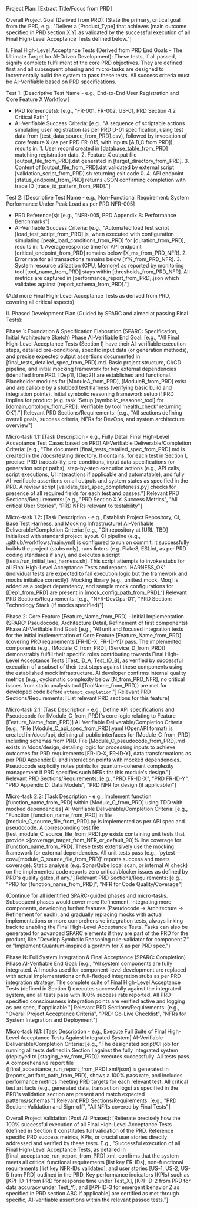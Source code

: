 Project Plan: [Extract Title/Focus from PRD]

Overall Project Goal (Derived from PRD):
[State the primary, critical goal from the PRD, e.g., "Deliver a [Product_Type] that achieves [main outcome specified in PRD section X.Y] as validated by the successful execution of all Final High-Level Acceptance Tests defined below."]

I. Final High-Level Acceptance Tests (Derived from PRD End Goals - The Ultimate Target for AI-Driven Development):
These tests, if all passed, signify complete fulfillment of the core PRD objectives. They are defined first and all subsequent phasing and micro-tasks are designed to incrementally build the system to pass these tests. All success criteria must be AI-Verifiable based on PRD specifications.

Test 1: [Descriptive Test Name - e.g., End-to-End User Registration and Core Feature X Workflow]
   - PRD Reference(s): [e.g., "FR-001, FR-002, US-01, PRD Section 4.2 Critical Path"]
   - AI-Verifiable Success Criteria: [e.g., "A sequence of scriptable actions simulating user registration (as per PRD U-01 specification, using test data from [test_data_source_from_PRD].csv), followed by invocation of core feature X (as per PRD FR-015, with inputs [A,B,C from PRD]), results in: 1. User record created in [database_table_from_PRD] matching registration data. 2. Feature X output file [output_file_from_PRD].dat generated in [target_directory_from_PRD]. 3. Content of [output_file_from_PRD].dat validated by external script [validation_script_from_PRD].sh returning exit code 0. 4. API endpoint [status_endpoint_from_PRD] returns JSON confirming completion with trace ID [trace_id_pattern_from_PRD]."]

Test 2: [Descriptive Test Name - e.g., Non-Functional Requirement: System Performance Under Peak Load as per PRD NFR-005]
   - PRD Reference(s): [e.g., "NFR-005, PRD Appendix B: Performance Benchmarks"]
   - AI-Verifiable Success Criteria: [e.g., "Automated load test script [load_test_script_from_PRD].js, when executed with configuration simulating [peak_load_conditions_from_PRD] for [duration_from_PRD], results in: 1. Average response time for API endpoint [critical_endpoint_from_PRD] remains below [X_ms_from_PRD_NFR]. 2. Error rate for all transactions remains below [Y%_from_PRD_NFR]. 3. System resource utilization (CPU, Memory) as reported by monitoring tool [tool_name_from_PRD] stays within [thresholds_from_PRD_NFR]. All metrics are captured in [performance_report_from_PRD].json which validates against [report_schema_from_PRD]."]

(Add more Final High-Level Acceptance Tests as derived from PRD, covering all critical aspects)

II. Phased Development Plan (Guided by SPARC and aimed at passing Final Tests):

Phase 1: Foundation & Specification Elaboration (SPARC: Specification, Initial Architecture Sketch)
Phase AI-Verifiable End Goal: [e.g., "All Final High-Level Acceptance Tests (Section I) have their AI-verifiable execution steps, detailed pre-conditions, specific input data (or generation methods), and precise expected output assertions documented in [final_tests_detailed_spec_from_PRD].md. Basic project structure, CI/CD pipeline, and initial mocking framework for key external dependencies (identified from PRD: [Dep1], [Dep2]) are established and functional. Placeholder modules for [ModuleA_from_PRD], [ModuleB_from_PRD] exist and are callable by a stubbed test harness (verifying basic build and integration points). Initial symbolic reasoning framework setup if PRD implies for product (e.g. task 'Setup [symbolic_reasoner_tool] for [domain_ontology_from_PRD]. Verifiable by tool 'health_check' returning OK')."]
Relevant PRD Sections/Requirements: [e.g., "All sections defining overall goals, success criteria, NFRs for DevOps, and system architecture overview"]

  Micro-task 1.1: [Task Description - e.g., Fully Detail Final High-Level Acceptance Test Cases based on PRD]
  AI-Verifiable Deliverable/Completion Criteria: [e.g., "The document [final_tests_detailed_spec_from_PRD].md is created in the /docs/testing directory. It contains, for each test in Section I, precise: PRD traceability, pre-conditions, input data specifications (or generation script paths), step-by-step execution actions (e.g., API calls, script executions, UI interactions if applicable and automatable), and fully AI-verifiable assertions on all outputs and system states as specified in the PRD. A review script [validate_test_spec_completeness.py] checks for presence of all required fields for each test and passes."]
  Relevant PRD Sections/Requirements: [e.g., "PRD Section X.Y: Success Metrics", "All critical User Stories", "PRD NFRs relevant to testability"]

  Micro-task 1.2: [Task Description - e.g., Establish Project Repository, CI, Base Test Harness, and Mocking Infrastructure]
  AI-Verifiable Deliverable/Completion Criteria: [e.g., "Git repository at [URL_TBD] initialized with standard project layout. CI pipeline (e.g., .github/workflows/main.yml) is configured to run on commit: it successfully builds the project (stubs only), runs linters (e.g. Flake8, ESLint, as per PRD coding standards if any), and executes a script [tests/run_initial_test_harness.sh]. This script attempts to invoke stubs for all Final High-Level Acceptance Tests and reports 'HARNESS_OK' (individual tests are expected to fail execution logic but the framework and mocks initialize correctly). Mocking library [e.g., unittest.mock, Moq] is added as a project dependency, and sample mock configurations for [Dep1_from_PRD] are present in [mock_config_path_from_PRD]."]
  Relevant PRD Sections/Requirements: [e.g., "NFR-DevOps-01", "PRD Section: Technology Stack (if mocks specified)"]

Phase 2: Core Feature [Feature_Name_from_PRD] - Initial Implementation (SPARC: Pseudocode, Architecture Detail, Refinement of first components)
Phase AI-Verifiable End Goal: [e.g., "All unit and focused integration tests for the initial implementation of Core Feature [Feature_Name_from_PRD] (covering PRD requirements [FR-ID-X, FR-ID-Y]) pass. The implemented components (e.g., [Module_C_from_PRD], [Service_D_from_PRD]) demonstrably fulfill their specific roles contributing towards Final High-Level Acceptance Tests [Test_ID_A, Test_ID_B], as verified by successful execution of a subset of their test steps against these components using the established mock infrastructure. AI developer confirms internal quality metrics (e.g., cyclomatic complexity below [N_from_PRD_NFR], no critical issues from static analysis tool [ToolName_from_PRD]) are met for developed code before `attempt_completion`."]
Relevant PRD Sections/Requirements: [List relevant PRD sections for this feature]

  Micro-task 2.1: [Task Description - e.g., Define API specifications and Pseudocode for [Module_C_from_PRD]'s core logic relating to Feature [Feature_Name_from_PRD]]
  AI-Verifiable Deliverable/Completion Criteria: [e.g., "File [Module_C_api_spec_from_PRD].yaml (OpenAPI format) is created in /docs/api, defining all public interfaces for [Module_C_from_PRD] including schemas from PRD. File [Module_C_pseudocode_from_PRD].md exists in /docs/design, detailing logic for processing inputs to achieve outcomes for PRD requirements [FR-ID-X, FR-ID-Y], data transformations as per PRD Appendix D, and interaction points with mocked dependencies. Pseudocode explicitly notes points for quantum-coherent complexity management if PRD specifies such NFRs for this module's design."]
  Relevant PRD Sections/Requirements: [e.g., "PRD FR-ID-X", "PRD FR-ID-Y", "PRD Appendix D: Data Models", "PRD NFR for design (if applicable)"]

  Micro-task 2.2: [Task Description - e.g., Implement function [function_name_from_PRD] within [Module_C_from_PRD] using TDD with mocked dependencies]
  AI-Verifiable Deliverable/Completion Criteria: [e.g., "Function [function_name_from_PRD] in file [module_C_source_file_from_PRD].py is implemented as per API spec and pseudocode. A corresponding test file [test_module_C_source_file_from_PRD].py exists containing unit tests that provide >[coverage_target_from_NFR_or_default_90]% line coverage for [function_name_from_PRD]. These tests extensively use the mocking framework for external dependencies. All unit tests pass (e.g., 'pytest --cov=[module_C_source_file_from_PRD]' reports success and meets coverage). Static analysis (e.g. SonarQube local scan, or internal AI check) on the implemented code reports zero critical/blocker issues as defined by PRD's quality gates, if any."]
  Relevant PRD Sections/Requirements: [e.g., "PRD for [function_name_from_PRD]", "NFR for Code Quality/Coverage"]

(Continue for all identified SPARC-guided phases and micro-tasks. Subsequent phases would cover more Refinement, integrating more components, developing further features (Pseudocode -> Architecture -> Refinement for each), and gradually replacing mocks with actual implementations or more comprehensive integration tests, always linking back to enabling the Final High-Level Acceptance Tests. Tasks can also be generated for advanced SPARC elements if they are part of the PRD for the product, like "Develop Symbolic Reasoning rule-validator for component Z" or "Implement Quantum-inspired algorithm for X as per PRD spec.")

Phase N: Full System Integration & Final Acceptance (SPARC: Completion)
Phase AI-Verifiable End Goal: [e.g., "All system components are fully integrated. All mocks used for component-level development are replaced with actual implementations or full-fledged integration stubs as per PRD integration strategy. The complete suite of Final High-Level Acceptance Tests (defined in Section I) executes successfully against the integrated system, and all tests pass with 100% success rate reported. All PRD-specified consciousness integration points are verified active and logging as per spec, if applicable."]
Relevant PRD Sections/Requirements: [e.g., "Overall Project Acceptance Criteria", "PRD: Go-Live Checklist", "NFRs for System Integration and Deployment"]

  Micro-task N.1: [Task Description - e.g., Execute Full Suite of Final High-Level Acceptance Tests Against Integrated System]
  AI-Verifiable Deliverable/Completion Criteria: [e.g., "The designated script/CI job for running all tests defined in Section I against the fully integrated system (deployed to [staging_env_from_PRD]) executes successfully. All tests pass. A comprehensive report file ([final_acceptance_run_report_from_PRD].xml/json) is generated in [reports_artifact_path_from_PRD], shows a 100% pass rate, and includes performance metrics meeting PRD targets for each relevant test. All critical test artifacts (e.g., generated data, transaction logs) as specified in the PRD's validation section are present and match expected patterns/schemas."]
  Relevant PRD Sections/Requirements: [e.g., "PRD Section: Validation and Sign-off", "All NFRs covered by Final Tests"]

Overall Project Validation (Post All Phases):
[Reiterate precisely how the 100% successful execution of all Final High-Level Acceptance Tests (defined in Section I) constitutes full validation of the PRD. Reference specific PRD success metrics, KPIs, or crucial user stories directly addressed and verified by these tests. E.g., "Successful execution of all Final High-Level Acceptance Tests, as detailed in [final_acceptance_run_report_from_PRD].xml, confirms that the system meets all critical functional requirements [list key FR-IDs], non-functional requirements [list key NFR-IDs validated], and user stories [US-1, US-2, US-5 from PRD] outlined in the PRD. Key performance indicators (KPIs) such as [KPI-ID-1 from PRD for response time under Test_X], [KPI-ID-2 from PRD for data accuracy under Test_Y], and [KPI-ID-3 for emergent behavior Z as specified in PRD section ABC if applicable] are certified as met through specific, AI-verifiable assertions within the relevant passed tests."]
